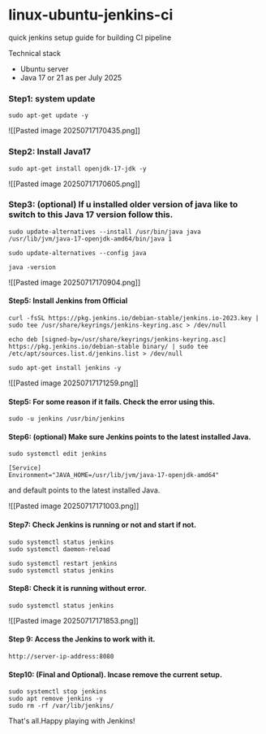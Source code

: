 # linux-ubuntu-jenkins-ci
quick jenkins setup guide for building CI pipeline


Technical stack 

* Ubuntu server
* Java 17 or 21 as per July 2025

### Step1:  system update
```
sudo apt-get update -y
```
![[Pasted image 20250717170435.png]]

### Step2: Install Java17
```
sudo apt-get install openjdk-17-jdk -y
```
![[Pasted image 20250717170605.png]]


### Step3: (optional) If u installed older version of java like to switch to this Java 17 version follow this.
```
sudo update-alternatives --install /usr/bin/java java /usr/lib/jvm/java-17-openjdk-amd64/bin/java 1

sudo update-alternatives --config java

java -version
```

![[Pasted image 20250717170904.png]]

#### Step5: Install Jenkins from Official 

```
curl -fsSL https://pkg.jenkins.io/debian-stable/jenkins.io-2023.key | sudo tee /usr/share/keyrings/jenkins-keyring.asc > /dev/null
```

```
echo deb [signed-by=/usr/share/keyrings/jenkins-keyring.asc] https://pkg.jenkins.io/debian-stable binary/ | sudo tee /etc/apt/sources.list.d/jenkins.list > /dev/null
```

```
sudo apt-get install jenkins -y
```

![[Pasted image 20250717171259.png]]

#### Step5: For some reason if it fails. Check the error using this.

```
sudo -u jenkins /usr/bin/jenkins
```


#### Step6: (optional) Make sure Jenkins points to the latest installed Java. 
```
sudo systemctl edit jenkins

[Service] 
Environment="JAVA_HOME=/usr/lib/jvm/java-17-openjdk-amd64"
```

and default points to the latest installed Java.

![[Pasted image 20250717171003.png]]

#### Step7: Check Jenkins is running or not and start if not.

```
sudo systemctl status jenkins
sudo systemctl daemon-reload

sudo systemctl restart jenkins
sudo systemctl status jenkins
```


#### Step8: Check it is running without error.

```
sudo systemctl status jenkins
```

![[Pasted image 20250717171853.png]]

#### Step 9: Access the Jenkins to work with it.

```
http://server-ip-address:8080
```

#### Step10: (Final and Optional). Incase remove the current setup.

```
sudo systemctl stop jenkins
sudo apt remove jenkins -y 
sudo rm -rf /var/lib/jenkins/
```


That's all.Happy playing with Jenkins!